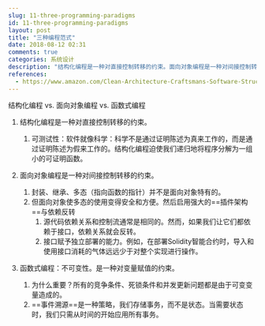 ```yaml
---
slug: 11-three-programming-paradigms
id: 11-three-programming-paradigms
layout: post
title: "三种编程范式"
date: 2018-08-12 02:31
comments: true
categories: 系统设计
description: "结构化编程是一种对直接控制转移的约束。面向对象编程是一种对间接控制转移的约束。函数式编程是一种对变量赋值的约束。"
references:
  - https://www.amazon.com/Clean-Architecture-Craftsmans-Software-Structure/dp/0134494164
---
```


结构化编程 vs. 面向对象编程 vs. 函数式编程



1. 结构化编程是一种对直接控制转移的约束。
	1. 可测试性：软件就像科学：科学不是通过证明陈述为真来工作的，而是通过证明陈述为假来工作的。结构化编程迫使我们递归地将程序分解为一组小的可证明函数。



2. 面向对象编程是一种对间接控制转移的约束。
	1. 封装、继承、多态（指向函数的指针）并不是面向对象特有的。
	2. 但面向对象使多态的使用变得安全和方便。然后启用强大的==插件架构==与依赖反转
		1. 源代码依赖关系和控制流通常是相同的。然而，如果我们让它们都依赖于接口，依赖关系就会反转。
		2. 接口赋予独立部署的能力。例如，在部署Solidity智能合约时，导入和使用接口消耗的气体远远少于对整个实现进行操作。



3. 函数式编程：不可变性。是一种对变量赋值的约束。
	1. 为什么重要？所有的竞争条件、死锁条件和并发更新问题都是由于可变变量造成的。
	2. ==事件溯源==是一种策略，我们存储事务，而不是状态。当需要状态时，我们只需从时间的开始应用所有事务。